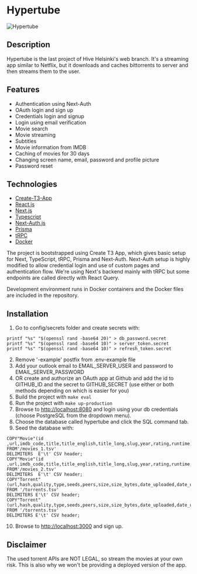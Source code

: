 # Hypertube 
![Hypertube](https://img.shields.io/github/languages/top/Jukkay/hypertube)

## Description

Hypertube is the last project of Hive Helsinki's web branch. It's a streaming app similar to Netflix, but it downloads and caches bittorrents to server and then streams them to the user.

## Features

* Authentication using Next-Auth
* OAuth login and sign up
* Credentials login and signup
* Login using email verification
* Movie search
* Movie streaming
* Subtitles
* Movie information from IMDB
* Caching of movies for 30 days
* Changing screen name, email, password and profile picture
* Password reset

## Technologies

* [Create-T3-App](https://beta.create.t3.gg)
* [React.js](https://reactjs.org/)
* [Next.js](https://nextjs.org/)
* [Typescript](https://www.typescriptlang.org/)
* [Next-Auth.js](https://next-auth.js.org)
* [Prisma](https://prisma.io)
* [tRPC](https://trpc.io)
* [Docker](https://docker.com)

The project is bootstrapped using Create T3 App, which gives basic setup for Next, TypeScript, tRPC, Prisma and Next-Auth. Next-Auth setup is highly modified to allow credential login and use of custom pages and authentication flow. We're using Next's backend mainly with tRPC but some endpoints are called directly with React Query.

Development environment runs in Docker containers and the Docker files are included in the repository.

## Installation

1. Go to config/secrets folder and create secrets with:
```
printf "%s" "$(openssl rand -base64 20)" > db_password.secret
printf "%s" "$(openssl rand -base64 10)" > server_token.secret
printf "%s" "$(openssl rand -base64 10)" > refresh_token.secret
```
2. Remove '-example' postfix from .env-example file
3. Add your outlook email to EMAIL_SERVER_USER and password to EMAIL_SERVER_PASSWORD
4. OR create and authorize an OAuth app at Github and add the id to GITHUB_ID and the secret to GITHUB_SECRET (use either or both methods depending on which is easier for you)
5. Build the project with ```make eval```
6. Run the project with ```make up-production```
7. Browse to [http://localhost:8080](http://localhost:8080) and login using your db credentials (choose PostgreSQL from the dropdown menu).
8. Choose the database called hypertube and click the SQL command tab.
9. Seed the database with:
```
COPY"Movie"(id ,url,imdb_code,title,title_english,title_long,slug,year,rating,runtime,genres,summary,description_full,synopsis,yt_trailer_code,language,mpa_rating,background_image,background_image_original,small_cover_image,medium_cover_image,large_cover_image,state,date_uploaded,date_uploaded_unix)
FROM'/movies_1.tsv'
DELIMITERS  E'\t' CSV header;
COPY"Movie"(id ,url,imdb_code,title,title_english,title_long,slug,year,rating,runtime,genres,summary,description_full,synopsis,yt_trailer_code,language,mpa_rating,background_image,background_image_original,small_cover_image,medium_cover_image,large_cover_image,state,date_uploaded,date_uploaded_unix)
FROM'/movies_2.tsv'
DELIMITERS  E'\t' CSV header;
COPY"Torrent"(url,hash,quality,type,seeds,peers,size,size_bytes,date_uploaded,date_uploaded_unix,"movieId")
FROM '/torrents.tsv'
DELIMITERS E'\t' CSV header;
COPY"Torrent"(url,hash,quality,type,seeds,peers,size,size_bytes,date_uploaded,date_uploaded_unix,"movieId")
FROM '/torrents.tsv'
DELIMITERS E'\t' CSV header;
```
10. Browse to [http://localhost:3000](http://localhost:3000) and sign up.

## Disclaimer

The used torrent APIs are NOT LEGAL, so stream the movies at your own risk. This is also why we won't be providing a deployed version of the app.
